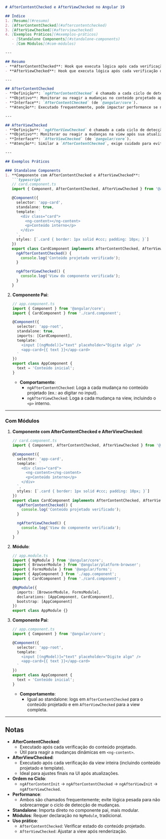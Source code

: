 
```markdown
# AfterContentChecked e AfterViewChecked no Angular 19

## Índice
1. [Resumo](#resumo)
2. [AfterContentChecked](#aftercontentchecked)
3. [AfterViewChecked](#afterviewchecked)
4. [Exemplos Práticos](#exemplos-práticos)
   - [Standalone Components](#standalone-components)
   - [Com Módulos](#com-módulos)

---

## Resumo
- **AfterContentChecked**: Hook que executa lógica após cada verificação do conteúdo projetado (via `<ng-content>`).
- **AfterViewChecked**: Hook que executa lógica após cada verificação da view do componente e suas views filhas.

---

## AfterContentChecked
- **Definição**: `ngAfterContentChecked` é chamado a cada ciclo de detecção de mudanças após o Angular verificar o conteúdo projetado no componente (via `<ng-content>`), logo após `ngAfterContentInit`.
- **Objetivo**: Monitorar ou reagir a mudanças no conteúdo projetado após sua atualização.
- **Interface**: `AfterContentChecked` (de `@angular/core`).
- **Atenção**: Executado frequentemente, pode impactar performance se não otimizado.

---

## AfterViewChecked
- **Definição**: `ngAfterViewChecked` é chamado a cada ciclo de detecção de mudanças após o Angular verificar a view do componente e suas views filhas, logo após `ngAfterViewInit`.
- **Objetivo**: Monitorar ou reagir a mudanças na view após sua atualização.
- **Interface**: `AfterViewChecked` (de `@angular/core`).
- **Atenção**: Similar a `AfterContentChecked`, exige cuidado para evitar sobrecarga.

---

## Exemplos Práticos

### Standalone Components
1. **Componente com AfterContentChecked e AfterViewChecked**:
   ```typescript
   // card.component.ts
   import { Component, AfterContentChecked, AfterViewChecked } from '@angular/core';

   @Component({
     selector: 'app-card',
     standalone: true,
     template: `
       <div class="card">
         <ng-content></ng-content>
         <p>Conteúdo interno</p>
       </div>
     `,
     styles: [`.card { border: 1px solid #ccc; padding: 10px; }`]
   })
   export class CardComponent implements AfterContentChecked, AfterViewChecked {
     ngAfterContentChecked() {
       console.log('Conteúdo projetado verificado');
     }

     ngAfterViewChecked() {
       console.log('View do componente verificada');
     }
   }
   ```

2. **Componente Pai**:
   ```typescript
   // app.component.ts
   import { Component } from '@angular/core';
   import { CardComponent } from './card.component';

   @Component({
     selector: 'app-root',
     standalone: true,
     imports: [CardComponent],
     template: `
       <input [(ngModel)]="text" placeholder="Digite algo" />
       <app-card>{{ text }}</app-card>
     `
   })
   export class AppComponent {
     text = 'Conteúdo inicial';
   }
   ```
   - **Comportamento**:
     - `ngAfterContentChecked`: Loga a cada mudança no conteúdo projetado (ex.: ao digitar no input).
     - `ngAfterViewChecked`: Loga a cada mudança na view, incluindo o `<p>` interno.

---

### Com Módulos
1. **Componente com AfterContentChecked e AfterViewChecked**:
   ```typescript
   // card.component.ts
   import { Component, AfterContentChecked, AfterViewChecked } from '@angular/core';

   @Component({
     selector: 'app-card',
     template: `
       <div class="card">
         <ng-content></ng-content>
         <p>Conteúdo interno</p>
       </div>
     `,
     styles: [`.card { border: 1px solid #ccc; padding: 10px; }`]
   })
   export class CardComponent implements AfterContentChecked, AfterViewChecked {
     ngAfterContentChecked() {
       console.log('Conteúdo projetado verificado');
     }

     ngAfterViewChecked() {
       console.log('View do componente verificada');
     }
   }
   ```

2. **Módulo**:
   ```typescript
   // app.module.ts
   import { NgModule } from '@angular/core';
   import { BrowserModule } from '@angular/platform-browser';
   import { FormsModule } from '@angular/forms';
   import { AppComponent } from './app.component';
   import { CardComponent } from './card.component';

   @NgModule({
     imports: [BrowserModule, FormsModule],
     declarations: [AppComponent, CardComponent],
     bootstrap: [AppComponent]
   })
   export class AppModule {}
   ```

3. **Componente Pai**:
   ```typescript
   // app.component.ts
   import { Component } from '@angular/core';

   @Component({
     selector: 'app-root',
     template: `
       <input [(ngModel)]="text" placeholder="Digite algo" />
       <app-card>{{ text }}</app-card>
     `
   })
   export class AppComponent {
     text = 'Conteúdo inicial';
   }
   ```
   - **Comportamento**:
     - Igual ao standalone: logs em `AfterContentChecked` para o conteúdo projetado e em `AfterViewChecked` para a view completa.

---

## Notas
- **AfterContentChecked**:
  - Executado após cada verificação do conteúdo projetado.
  - Útil para reagir a mudanças dinâmicas em `<ng-content>`.
- **AfterViewChecked**:
  - Executado após cada verificação da view inteira (incluindo conteúdo projetado e template).
  - Ideal para ajustes finais na UI após atualizações.
- **Ordem no Ciclo**:
  - `ngAfterContentInit` → `ngAfterContentChecked` → `ngAfterViewInit` → `ngAfterViewChecked`.
- **Performance**:
  - Ambos são chamados frequentemente; evite lógica pesada para não sobrecarregar o ciclo de detecção de mudanças.
- **Standalone**: Importa direto no componente pai, mais modular.
- **Módulos**: Requer declaração no `NgModule`, tradicional.
- **Uso prático**:
  - `AfterContentChecked`: Verificar estado do conteúdo projetado.
  - `AfterViewChecked`: Ajustar a view após renderização.


```